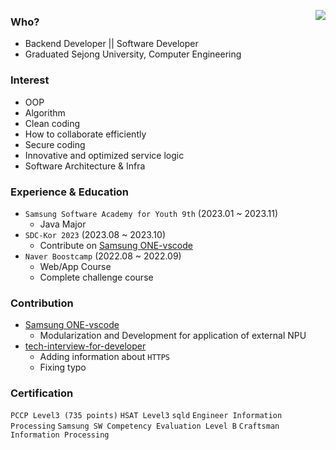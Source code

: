<a target="_blank" href="https://solved.ac/profile/rlagusdnr120"><img align='right' src="http://mazassumnida.wtf/api/v2/generate_badge?boj=rlagusdnr120"></a>

### Who?
- Backend Developer || Software Developer
- Graduated Sejong University, Computer Engineering

### Interest
- OOP
- Algorithm
- Clean coding
- How to collaborate efficiently
- Secure coding
- Innovative and optimized service logic
- Software Architecture & Infra

### Experience & Education
- `Samsung Software Academy for Youth 9th` (2023.01 ~ 2023.11)
  - Java Major
- `SDC-Kor 2023` (2023.08 ~ 2023.10)
  - Contribute on [Samsung ONE-vscode](https://github.com/Samsung/ONE-vscode)
- `Naver Boostcamp` (2022.08 ~ 2022.09)
  - Web/App Course
  - Complete challenge course

### Contribution
- [Samsung ONE-vscode](https://github.com/Samsung/ONE-vscode)
  - Modularization and Development for application of external NPU
- [tech-interview-for-developer](https://github.com/gyoogle/tech-interview-for-developer)
  - Adding information about `HTTPS`
  - Fixing typo
 
### Certification
`PCCP Level3 (735 points)` `HSAT Level3` `sqld` `Engineer Information Processing` `Samsung SW Competency Evaluation Level B` `Craftsman Information Processing` 
